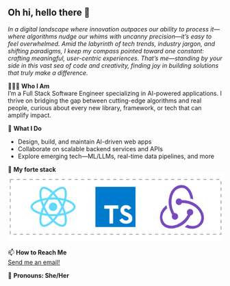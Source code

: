 ## Oh hi, hello there 👋

_In a digital landscape where innovation outpaces our ability to process it—where algorithms nudge our whims with uncanny precision—it’s easy to feel overwhelmed. Amid the labyrinth of tech trends, industry jargon, and shifting paradigms, I keep my compass pointed toward one constant: crafting meaningful, user-centric experiences. That’s me—standing by your side in this vast sea of code and creativity, finding joy in building solutions that truly make a difference._

👩🏻‍💻 **Who I Am**  
I’m a Full Stack Software Engineer specializing in AI-powered applications. I thrive on bridging the gap between cutting-edge algorithms and real people, curious about every new library, framework, or tech that can amplify impact.

🤖 **What I Do**  
- Design, build, and maintain AI-driven web apps  
- Collaborate on scalable backend services and APIs  
- Explore emerging tech—ML/LLMs, real-time data pipelines, and more  

💽 **My forte stack**  
<a href="#"><img src="https://github.com/brunagarcia/brunagarcia/blob/master/icons.svg" width="560px" alt="My tech stack icons" /></a>

📫 **How to Reach Me**  
[Send me an email!](mailto:garciabrunap@gmail.com)

🌈 **Pronouns: She/Her**
